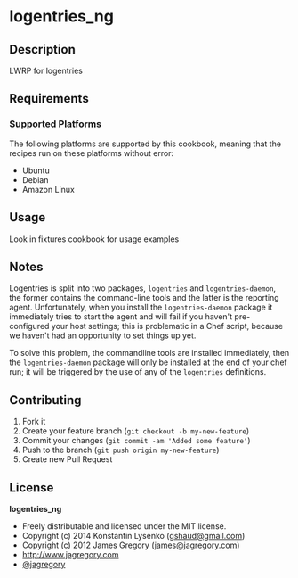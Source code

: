# logentries_ng

## Description

LWRP for logentries

## Requirements

### Supported Platforms

The following platforms are supported by this cookbook, meaning that the recipes run on these platforms without error:

* Ubuntu
* Debian
* Amazon Linux

## Usage
Look in fixtures cookbook for usage examples

## Notes

Logentries is split into two packages, `logentries` and `logentries-daemon`, the former contains the command-line tools and the latter is the reporting agent. Unfortunately, when you install the `logentries-daemon` package it immediately tries to start the agent and will fail if you haven't pre-configured your host settings; this is problematic in a Chef script, because we haven't had an opportunity to set things up yet.

To solve this problem, the commandline tools are installed immediately, then the `logentries-daemon` package will only be installed at the end of your chef run; it will be triggered by the use of any of the `logentries` definitions.

## Contributing

1. Fork it
2. Create your feature branch (`git checkout -b my-new-feature`)
3. Commit your changes (`git commit -am 'Added some feature'`)
4. Push to the branch (`git push origin my-new-feature`)
5. Create new Pull Request

## License

**logentries_ng**

* Freely distributable and licensed under the MIT license.
* Copyright (c) 2014 Konstantin Lysenko (gshaud@gmail.com)
* Copyright (c) 2012 James Gregory (james@jagregory.com)
* http://www.jagregory.com
* [@jagregory](http://twitter.com/jagregory)
